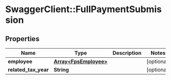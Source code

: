 # SwaggerClient::FullPaymentSubmission

## Properties
Name | Type | Description | Notes
------------ | ------------- | ------------- | -------------
**employee** | [**Array&lt;FpsEmployee&gt;**](FpsEmployee.md) |  | [optional] 
**related_tax_year** | **String** |  | [optional] 


